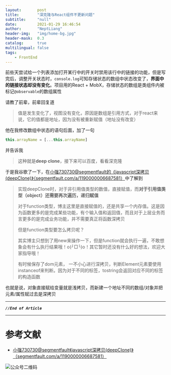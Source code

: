 ```yaml
---
layout:       post
title:        "深克隆与React组件不更新问题"
subtitle:     "null"
date:         2021-01-29 16:46:54
author:       "NeptLiang"
header-img:   "img/home-bg.jpg"
header-mask:  0.3
catalog:      true
multilingual: false
tags:
    - FrontEnd
---
```



前些天尝试给一个列表添加打开某行中的开关时禁用该行中的链接的功能，但是写完后，调整开关状态时，`console.log`可知存储状态的数组中状态改变了，**界面中的链接状态却没有变化**。项目用的React + MobX，存储状态的数组是类组件内被标记`@observable`的数组属性

请教了前辈，前辈回复道

> 值是发生变化了，视图没有变化，原因是数组是引用方式，对于react来说，它的值都是地址，因为没有被重新赋值（地址没有改变）

他在我修改数组中状态的语句后面，加了一句

```js
this.arrayName = [...this.arrayName]
```

并告诉我

> 这种就是**deep clone**，接下来可以百度，看看深克隆

于是我谷歌了一下，在[小强730730@segmentfault的《javascript深拷贝(deepClone)》（segmentfault.com/a/1190000006687581）](https://segmentfault.com/a/1190000006687581)中了解到

> 实现deepClone时，对于非引用值类型的数值，直接赋值，而**对于引用值类型（object）还需要再次遍历，递归赋值**
> 
> 对于function类型，博主这里是直接赋值的，还是共享一个内存值。这是因为函数更多的是完成某些功能，有个输入值和返回值，而且对于上层业务而言更多的是完成业务功能，并不需要真正将函数深拷贝
>
> 但是function类型要怎么拷贝呢？
>
> 其实博主只想到了用new来操作一下，但是function就会执行一遍，不敢想象会有什么执行结果哦！o(╯□╰)o！其它暂时还没有什么好的想法，欢迎大家指导哦！
>
> 有时候保存了dom元素， 一不小心进行深拷贝，判断Element元素要使用instanceof来判断。因为对于不同的标签，tostring会返回对应不同的标签的构造函数

也就是说，对象直接赋给变量就是浅拷贝，而新建一个地址不同的数组/对象并把元素/属性赋过去是深拷贝


---

***`//End of Article`***

---


# 参考文献

* [小强730730@segmentfault《javascript深拷贝(deepClone)》（segmentfault.com/a/1190000006687581）](https://segmentfault.com/a/1190000006687581)

![公众号二维码](https://neptliang.github.io/img/Article/WeChatBlog.png)